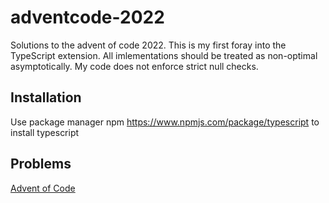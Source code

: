 # adventcode-2022

Solutions to the advent of code 2022. This is my first foray into the TypeScript extension. All imlementations should be treated as non-optimal asymptotically. My code does not enforce strict null checks.

## Installation

Use package manager npm https://www.npmjs.com/package/typescript to install typescript

## Problems

[Advent of Code](https://adventofcode.com/2022/day/1)
